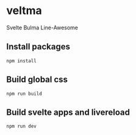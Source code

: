 # veltma
Svelte Bulma Line-Awesome

## Install packages
```
npm install
```

## Build global css
```
npm run build
```

## Build svelte apps and livereload
```
npm run dev
```
